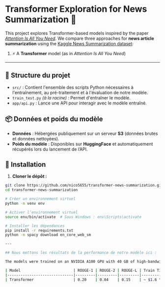 # Transformer Exploration for News Summarization :newspaper:

This project explores Transformer-based models inspired by the paper [*Attention Is All You Need*](https://arxiv.org/abs/1706.03762). We compare three approaches for **news article summarization** using the [Kaggle News Summarization dataset](https://www.kaggle.com/datasets/sbhatti/news-summarization):

1. :zap: A **Transformer** model (as in *Attention Is All You Need*)  

---

## 📁 Structure du projet

- `src/` : Contient l'ensemble des scripts Python nécessaires à l'entraînement, au pré-traitement et à l'évaluation de notre modèle.
- `train_test.py` *(à la racine)* : Permet d'entraîner le modèle.
- `app/api.py` : Lance une API pour interagir avec le modèle entraîné.


## 📦 Données et poids du modèle

- **Données** : Hébergées publiquement sur un serveur **S3** (données brutes et données nettoyées).
- **Poids du modèle** : Disponibles sur **HuggingFace** et automatiquement récupérés lors du lancement de l’API.


## 🚀 Installation

1. **Cloner le dépôt :**

```bash
git clone https://github.com/nico5655/transformer-news-summarization.git
cd transformer-news-summarization

# Créer un environnement virtuel
python -m venv env

# Activer l’environnement virtuel
source env/bin/activate  # Sous Windows : env\Scripts\activate

# Installer les dépendances
pip install -r requirements.txt
python -m spacy download en_core_web_sm

---

## Nous mettons les résultats de la performance de notre modèle ici : 

The models were trained on an NVIDIA A100 GPU with 40 GB of high-bandwidth memory :computer:

| Model                        | ROUGE-1 | ROUGE-2 | ROUGE-L | Train Time (ep)  | Params  |
|------------------------------|---------|---------|---------|------------------|---------|
| Transformer                  | 0.20    | 0.04    | 0.15    | ~ $1.6 \times 10^4$ s (25) | $1.25 \times 10^7$  |





